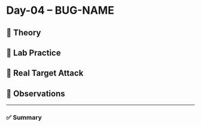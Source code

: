 # Day-04 – BUG-NAME

## 📘 Theory

## 🧪 Lab Practice

## 🎯 Real Target Attack

## 🧠 Observations

---

### ✅ Summary
